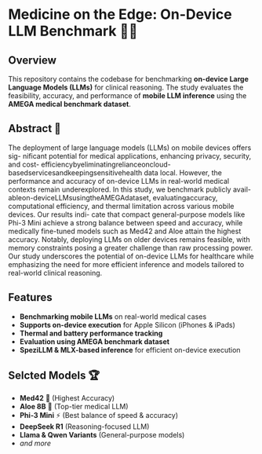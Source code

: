 # Medicine on the Edge: On-Device LLM Benchmark 🏥📱

## Overview
This repository contains the codebase for benchmarking **on-device Large Language Models (LLMs)** for clinical reasoning. The study evaluates the feasibility, accuracy, and performance of **mobile LLM inference** using the **AMEGA medical benchmark dataset**.

## Abstract 📄
The deployment of large language models (LLMs) on mobile devices offers sig-
nificant potential for medical applications, enhancing privacy, security, and cost-
efficiencybyeliminatingrelianceoncloud-basedservicesandkeepingsensitivehealth
data local. However, the performance and accuracy of on-device LLMs in real-world
medical contexts remain underexplored. In this study, we benchmark publicly avail-
ableon-deviceLLMsusingtheAMEGAdataset, evaluatingaccuracy, computational
efficiency, and thermal limitation across various mobile devices. Our results indi-
cate that compact general-purpose models like Phi-3 Mini achieve a strong balance
between speed and accuracy, while medically fine-tuned models such as Med42 and
Aloe attain the highest accuracy. Notably, deploying LLMs on older devices remains
feasible, with memory constraints posing a greater challenge than raw processing
power. Our study underscores the potential of on-device LLMs for healthcare while
emphasizing the need for more efficient inference and models tailored to real-world
clinical reasoning.

## Features
- **Benchmarking mobile LLMs** on real-world medical cases
- **Supports on-device execution** for Apple Silicon (iPhones & iPads)
- **Thermal and battery performance tracking**
- **Evaluation using AMEGA benchmark dataset**
- **SpeziLLM & MLX-based inference** for efficient on-device execution

## Selcted Models 🏆
- **Med42** 🏅 (Highest Accuracy)
- **Aloe 8B** 🏅 (Top-tier medical LLM)
- **Phi-3 Mini** ⚡ (Best balance of speed & accuracy)
- **DeepSeek R1** (Reasoning-focused LLM)
- **Llama & Qwen Variants** (General-purpose models)
- *and more*